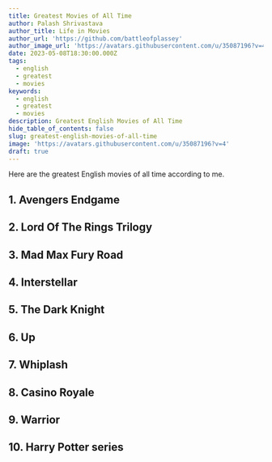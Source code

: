 ```yaml
---
title: Greatest Movies of All Time
author: Palash Shrivastava
author_title: Life in Movies
author_url: 'https://github.com/battleofplassey'
author_image_url: 'https://avatars.githubusercontent.com/u/35087196?v=4'
date: 2023-05-08T18:30:00.000Z
tags:
  - english
  - greatest
  - movies
keywords:
  - english
  - greatest
  - movies
description: Greatest English Movies of All Time
hide_table_of_contents: false
slug: greatest-english-movies-of-all-time
image: 'https://avatars.githubusercontent.com/u/35087196?v=4'
draft: true
---
```


Here are the greatest English movies of all time according to me.

<!--truncate-->

## 1. Avengers Endgame

## 2. Lord Of The Rings Trilogy

## 3. Mad Max Fury Road

## 4. Interstellar

## 5. The Dark Knight

## 6. Up

## 7. Whiplash

## 8. Casino Royale

## 9. Warrior

## 10. Harry Potter series
